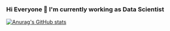 ### Hi Everyone 👋 I'm currently working as Data Scientist

[![Anurag's GitHub stats](https://github-readme-stats.vercel.app/api?username=waikey-lee&show_icons=true)](https://github.com/anuraghazra/github-readme-stats)

<!--
**waikey-lee/waikey-lee** is a ✨ _special_ ✨ repository because its `README.md` (this file) appears on your GitHub profile.

Here are some ideas to get you started:

- 🔭 I’m currently working on ...
- 🌱 I’m currently learning ...
- 👯 I’m looking to collaborate on ...
- 🤔 I’m looking for help with ...
- 💬 Ask me about ...
- 📫 How to reach me: ...
- 😄 Pronouns: ...
- ⚡ Fun fact: ...
-->
